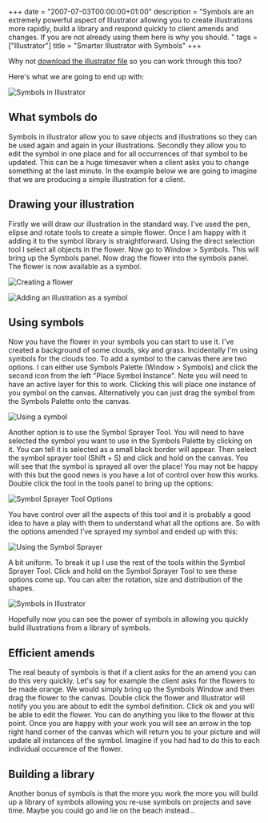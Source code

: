 +++
date = "2007-07-03T00:00:00+01:00"
description = "Symbols are an extremely powerful aspect of Illustrator allowing you to create illustrations more rapidly, build a library and respond quickly to client amends and changes. If you are not already using them here is why you should. "
tags = ["Illustrator"]
title = "Smarter Illustrator with Symbols"
+++

Why not [download the illustrator file][1] so you can work through this too?

Here's what we are going to end up with:

![Symbols in Illustrator][2]

## What symbols do

Symbols in illustrator allow you to save objects and illustrations so they can
be used again and again in your illustrations. Secondly they allow you to edit
the symbol in one place and for all occurrences of that symbol to be updated.
This can be a huge timesaver when a client asks you to change something at the
last minute. In the example below we are going to imagine that we are producing
a simple illustration for a client.

## Drawing your illustration

Firstly we will draw our illustration in the standard way. I've used the pen,
elipse and rotate tools to create a simple flower. Once I am happy with it
adding it to the symbol library is straightforward. Using the direct selection
tool I select all objects in the flower. Now go to Window > Symbols. This will
bring up the Symbols panel. Now drag the flower into the symbols panel. The
flower is now available as a symbol.

![Creating a flower][3]

![Adding an illustration as a symbol][4]

## Using symbols

Now you have the flower in your symbols you can start to use it. I've created a
background of some clouds, sky and grass. Incidentally I'm using symbols for the
clouds too. To add a symbol to the canvas there are two options. I can either
use Symbols Palette (Window > Symbols) and click the second icon from the left
"Place Symbol Instance". Note you will need to have an active layer for this to
work. Clicking this will place one instance of you symbol on the canvas.
Alternatively you can just drag the symbol from the Symbols Palette onto the
canvas.

![Using a symbol][5]

Another option is to use the Symbol Sprayer Tool. You will need to have selected
the symbol you want to use in the Symbols Palette by clicking on it. You can
tell it is selected as a small black border will appear. Then select the symbol
sprayer tool (Shift + S) and click and hold on the canvas. You will see that the
symbol is sprayed all over the place! You may not be happy with this but the
good news is you have a lot of control over how this works. Double click the
tool in the tools panel to bring up the options:

![Symbol Sprayer Tool Options][6]

You have control over all the aspects of this tool and it is probably a good
idea to have a play with them to understand what all the options are. So with
the options amended I've sprayed my symbol and ended up with this:

![Using the Symbol Sprayer][7]

A bit uniform. To break it up I use the rest of the tools within the Symbol
Sprayer Tool. Click and hold on the Symbol Sprayer Tool to see these options
come up. You can alter the rotation, size and distribution of the shapes.

![Symbols in Illustrator][2]

Hopefully now you can see the power of symbols in allowing you quickly build
illustrations from a library of symbols.

## Efficient amends

The real beauty of symbols is that if a client asks for the an amend you can do
this very quickly. Let's say for example the client asks for the flowers to be
made orange. We would simply bring up the Symbols Window and then drag the
flower to the canvas. Double click the flower and Illustrator will notify you
you are about to edit the symbol definition. Click ok and you will be able to
edit the flower. You can do anything you like to the flower at this point. Once
you are happy with your work you will see an arrow in the top right hand corner
of the canvas which will return you to your picture and will update all
instances of the symbol. Imagine if you had had to do this to each individual
occurence of the flower.

## Building a library

Another bonus of symbols is that the more you work the more you will build up a
library of symbols allowing you re-use symbols on projects and save time. Maybe
you could go and lie on the beach instead...

[1]: /downloads/symbols.ai
[2]: /images/articles/symbol_final.png
[3]: /images/articles/symbols_1.png
[4]: /images/articles/symbols_2.png
[5]: /images/articles/symbols_4.png
[6]: /images/articles/sprayer_tool_options.png
[7]: /images/articles/first_spray.png
